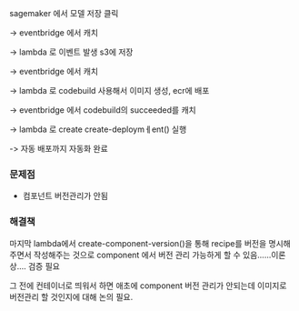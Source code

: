 
sagemaker 에서 모델 저장 클릭

-> eventbridge 에서 캐치

-> lambda 로 이벤트 발생 s3에 저장

-> eventbridge 에서 캐치

-> lambda 로 codebuild 사용해서 이미지 생성, ecr에 배포

-> eventbridge 에서 codebuild의 succeeded를 캐치

-> lambda 로 create create-deploymㅔent() 실행

-> 자동 배포까지 자동화 완료



### 문제점
- 컴포넌트 버전관리가 안됨

### 해결책
마지막 lambda에서 create-component-version()을 통해 recipe를 버전을 명시해주면서 작성해주는 것으로
component 에서 버전 관리 가능하게 할 수 있음......이론상....
검증 필요



그 전에 컨테이너로 띄워서 하면 애초에 component 버전 관리가 안되는데 이미지로 버전관리 할 것인지에 대해 논의 필요.

